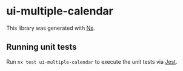 # ui-multiple-calendar

This library was generated with [Nx](https://nx.dev).

## Running unit tests

Run `nx test ui-multiple-calendar` to execute the unit tests via [Jest](https://jestjs.io).
